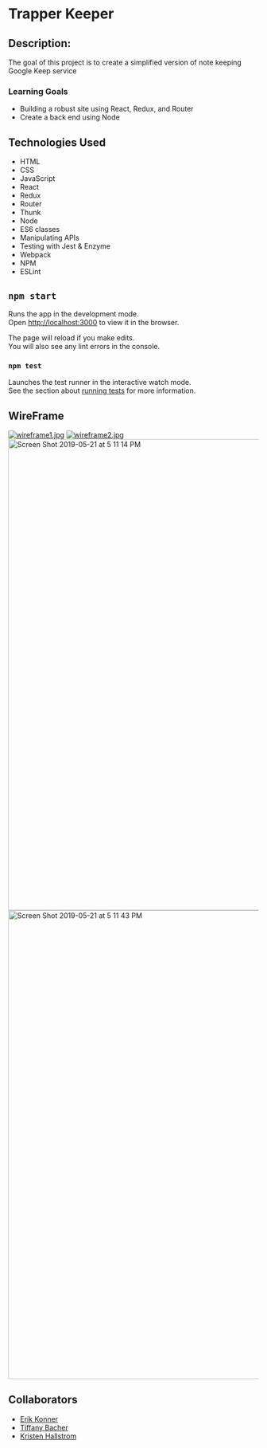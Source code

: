
# Trapper Keeper

## Description: 
The goal of this project is to create a simplified version of note keeping Google Keep service

### Learning Goals

* Building a robust site using React, Redux, and Router
* Create a back end using Node


## Technologies Used 

* HTML
* CSS
* JavaScript
* React
* Redux
* Router
* Thunk
* Node
* ES6 classes
* Manipulating APIs
* Testing with Jest & Enzyme
* Webpack
* NPM
* ESLint

## `npm start`
Runs the app in the development mode.<br>
Open [http://localhost:3000](http://localhost:3000) to view it in the browser.

The page will reload if you make edits.<br>
You will also see any lint errors in the console.

### `npm test`

Launches the test runner in the interactive watch mode.<br>
See the section about [running tests](https://facebook.github.io/create-react-app/docs/running-tests) for more information.


## WireFrame
[![wireframe1.jpg](https://i.postimg.cc/BvM2W6QK/wireframe1.jpg)](https://postimg.cc/mc1PCT9L)
[![wireframe2.jpg](https://i.postimg.cc/m2CdvYx1/wireframe2.jpg)](https://postimg.cc/vc8L96ZG) 
<img width="946" alt="Screen Shot 2019-05-21 at 5 11 14 PM" src="https://user-images.githubusercontent.com/41968928/58136544-aa86c200-7beb-11e9-87f2-17d3e05dc216.png">
<img width="941" alt="Screen Shot 2019-05-21 at 5 11 43 PM" src="https://user-images.githubusercontent.com/41968928/58136546-abb7ef00-7beb-11e9-8495-f9b87fa10184.png">



## Collaborators
* [Erik Konner](https://github.com/ehk9000)
* [Tiffany Bacher](https://github.com/tiffanybacher)
* [Kristen Hallstrom](https://github.com/Klhalls89)
